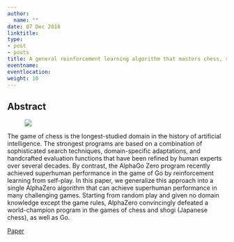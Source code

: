 ```yaml
---
author:
  name: ""
date: 07 Dec 2018
linktitle:
type:
- post
- posts
title: A general reinforcement learning algorithm that masters chess, shogi, and Go through self-play
eventname:
eventlocation:  
weight: 10
---
```


## Abstract

<figure>
  <img src="/images/Alpha-Zero.png" />
</figure>

The game of chess is the longest-studied domain in the history of artificial intelligence. The strongest programs are based on a combination of sophisticated search techniques, domain-specific adaptations, and handcrafted evaluation functions that have been refined by human experts over several decades. By contrast, the AlphaGo Zero program recently achieved superhuman performance in the game of Go by reinforcement learning from self-play. In this paper, we generalize this approach into a single AlphaZero algorithm that can achieve superhuman performance in many challenging games. Starting from random play and given no domain knowledge except the game rules, AlphaZero convincingly defeated a world-champion program in the games of chess and shogi (Japanese chess), as well as Go.

[Paper](https://kstatic.googleusercontent.com/files/2f51b2a749a284c2e2dfa13911da965f4855092a179469aedd15fbe4efe8f8cbf9c515ef83ac03a6515fa990e6f85fd827dcd477845e806f23a17845072dc7bd)

